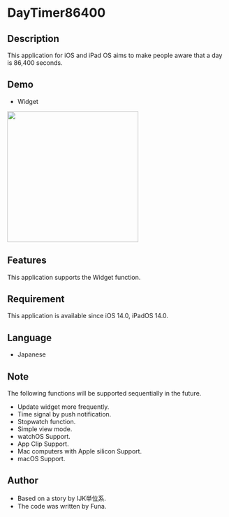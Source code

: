 # DayTimer86400
## Description
This application for iOS and iPad OS aims to make people aware that a day is 86,400 seconds.
## Demo
- Widget

<img src="https://user-images.githubusercontent.com/83420947/165471995-37f0bc37-0e24-4f98-9a92-af28eeffc34a.jpg" width="300px">

## Features
This application supports the Widget function.
## Requirement
This application is available since iOS 14.0, iPadOS 14.0.
## Language
- Japanese
## Note
The following functions will be supported sequentially in the future.
- Update widget more frequently.
- Time signal by push notification.
- Stopwatch function.
- Simple view mode.
- watchOS Support.
- App Clip Support.
- Mac computers with Apple silicon Support.
- macOS Support.
## Author
- Based on a story by IJK単位系.
- The code was written by Funa.

